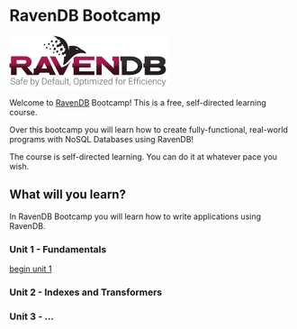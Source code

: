 # RavenDB Bootcamp
![ravendb logo](images/ravendb-logo.png)

Welcome to [RavenDB](http://ravendb.net/ "RavenDB is the premier NoSQL database for .NET") Bootcamp! This is a free, self-directed learning course.

Over this bootcamp you will learn how to create fully-functional, 
real-world programs with NoSQL Databases using RavenDB! 

The course is self-directed learning. You can do it at whatever pace you wish. 


## What will you learn?
In RavenDB Bootcamp you will learn how to write applications using RavenDB.

### Unit 1 - Fundamentals
[begin unit 1](src/Unit-1)

### Unit 2 - Indexes and Transformers

### Unit 3 - ...

